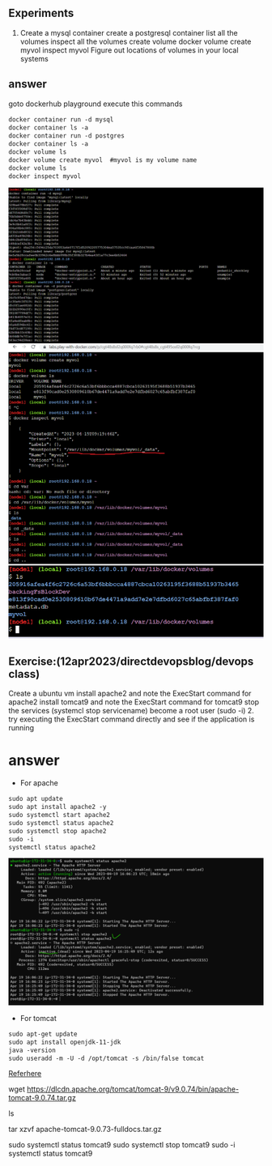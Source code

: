 Experiments
---------------
1. Create a mysql container
create a postgresql container
list all the volumes
inspect all the volumes
create volume docker volume create myvol
inspect myvol
Figure out locations of volumes in your local systems

## answer

goto dockerhub playground execute this commands

```
docker container run -d mysql
docker container ls -a
docker container run -d postgres
docker container ls -a
docker volume ls
docker volume create myvol  #myvol is my volume name
docker volume ls
docker inspect myvol

```

![Preview](images/img1.png)
![Preview](images/img2.png)
![Preview](images/img3.png)

Exercise:(12apr2023/directdevopsblog/devops class)
----------------
Create a ubuntu vm
install apache2 and note the ExecStart command for apache2
install tomcat9 and note the ExecStart command for tomcat9
stop the services (systemcl stop servicename)
become a root user (sudo -i)
2. try executing the ExecStart command directly and see if the application is running

# answer
* For apache
```
sudo apt update
sudo apt install apache2 -y
sudo systemctl start apache2
sudo systemctl status apache2
sudo systemctl stop apache2
sudo -i
systemctl status apache2
```
![Preview](images/img4.png)

* For tomcat 
```
sudo apt-get update
sudo apt install openjdk-11-jdk
java -version
sudo useradd -m -U -d /opt/tomcat -s /bin/false tomcat
```
[Referhere](https://tomcat.apache.org/download-90.cgi)

wget https://dlcdn.apache.org/tomcat/tomcat-9/v9.0.74/bin/apache-tomcat-9.0.74.tar.gz

ls

tar xzvf apache-tomcat-9.0.73-fulldocs.tar.gz

sudo systemctl status tomcat9
sudo systemctl stop tomcat9
sudo -i
systemctl status tomcat9


